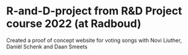 # R-and-D-project from R&D Project course 2022 (at Radboud)
Created a proof of concept website for voting songs
with Novi Liuther, Daniël Schenk and Daan Smeets

